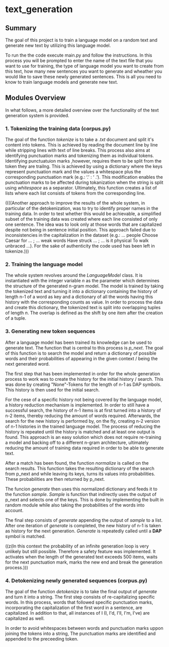 # text_generation

## Summary
The goal of this project is to train a language model on a random text and generate new text by utilizing this language model.
 
To run the the code execute main.py and follow the instructions. In this process you will be prompted to enter the name of the text file that you want to use for training, the type of language model you want to create from this text, how many new sentences you want to generate and wheather you would like to save these newly generated sentences.
This is all you need to know to train language models and generate new text.  

## Modules Overview

In what follows, a more detailed overview over the functionality of the text generation system is provided.

### 1. Tokenizing the training data (corpus.py)
The goal of the function _tokenize_ is to take a _.txt_ document and split it's content into tokens. This is achieved by reading the document line by line while stripping lines with text of line breaks. This process also aims at identifying punctuation marks and tokenizing them as individual tokens. Identifying punctuatuion marks ,however, requires them to be split from the token they are trailng. This is achieved by using a dictionary where the keys represent punctuation mark and the values a whitespace plus the corresponding punctuation mark (e.g.: ‘.’ : ‘ .’). This modification enables the punctuation marks to be affected during tokanization when the string is split using _whitespace_ as a separator.
Ultimately, this function creates a list of lists where each list consists of tokens from the corresponding line.

((((Another approach to improve the results of the whole system, in particular of the detokenization, was to try to identify proper names in the training data. In order to test whether this would be achievable, a simplified subset of the training data was created where each line consisted of only one sentence. The idea was to look only at those words that are capitalized despite not being in sentence initial position. This approach failed due to inconsistencies in the capitalization in the dataset (e.g.: … people Choose Caesar for … ; … weak words Have struck … ; … is it physical To walk unbraced …). For the sake of authenticity the code used has been left in tokenize.)))

### 2. Training the language model
The whole system revolves around the _LanguageModel_ class. It is instantiated with the integer variable _n_ as the parameter which determines the structure of the generated n-gram model.
The model is trained by taking the tokenized text and turning it into a dictionary containing the history of length n-1 of a word as key and a dictionary of all the words having this history with the corresponding counts as value. In order to process the data and create this dictionary, the tokenized text is split into overlapping tuples of length _n_. The overlap is defined as the shift by one item after the creation of a tuple. 

### 3. Generating new token sequences
After a language model has been trained its knowledge can be used to generate text. The function that is central to this process is _p_next_. The goal of this function is to search the model and return a dictionary of possible words and their probabilities of appearing in the given context / being the next generated word.

The first step that has been implemented in order for the whole generation process to work was to create the history for
the initial history / search. This was done by creating "None"-Tokens for the length of n-1 as DAP symbols. This history is then used for the initial search.

For the cese of a specific history not being covered by the language model, a history reduction mechanism is implemented.
In order to still have a successful search, the history of n-1 items is at first turned into a history of n-2 items, thereby reducing the amount of words required.
Afterwards, the search for the new history is performed by, on the fly, creating n-2 version of n-1 histories in the trained language model.
The process of reducing the history is repeated until the history is matched and at least one output is found.
This approach is an easy solution which does not require re-training a model and backing off to a different n-gram architecture, ultimately reducing the amount of training data required in order to be able to generate text.

After a match has been found, the function _normalize_ is called on the search results. This function takes the
resulting dictionary of the search from p_next and while leaving its keys, turns its values into probabilities. These probabilities are then returned by p_next.

The funcion _generate_ then uses this normalized dictionary and feeds it to the function _sample_. _Sample_ is function that indirectly
uses the output of p_next and selects one of the keys. This is done by implementing the built in random module while also taking the probabilities of the words into account.


The final step consists of _generate_ appending the output of _sample_ to a list. After one iteration of _generate_ is
completed, the new history of n-1 is taken as history for the next generation. _Generate_ is repeatedly called until a
**DAP** symbol is matched.

((z(In this context the probability of an infinite generation loop is very unlikely but still
possible. Therefore a safety feature was implemented. It activates when the length of the generated text exceeds 500
items, waits for the next punctuation mark, marks the new end and break the generation process.)))

### 4. Detokenizing newly generated sequences (corpus.py)
The goal of the function _detokenize_ is to take the final output of _generate_ and turn it into a string.
The first step consists of re-capitalizing specific words. In this process, words that followed specific punctuation marks, incorporating the capitalization of the first word in a sentence, are capitalized. In addition to that, all instances of I (I, I'd, I'll, I'm, I've) are capitalized as well.

In order to avoid whitespaces between words and punctuation marks uppon joining the tokens into a string, The punctuation marks are identified and appended to the preceeding token.
